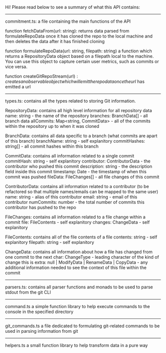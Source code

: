
Hi! Please read below to see a summary of what this API contains:

---------------------------------------------------------
commitment.ts:
a file containing the main functions of the API

function fetchDataFrom(url: string):
returns data parsed from formulateRepoData once it has cloned the repo to the local machine and 
then deletes the data after it has finished cloning

function formulateRepoData(url: string, filepath: string)
a function which returns a RepositoryData object based on a filepath local to the machine. 
You can use this object to capture certain user metrics, such as commits or vice versa.

function createGitRepoStream(url$):
creates an observable object which will emit the repo data once the url$ has emitted a url

---------------------------------------------------------
types.ts:
contains all the types related to storing Git information. 

RepositoryData:
contains all high level information for all repository data
name: string - the name of the repository
branches: BranchData[] - all branch data
allCommits: Map<string, CommitData> - all of the commits within the repository up to when it was cloned

BranchData:
contains all data specific to a branch (what commits are apart of this branch)
branchName: string - self explanitory
commitHashes: string[] - all commit hashes within this branch

CommitData:
contains all information related to a single commit 
commitHash: string - self explanitory
contributor: ContributorData - the contributor who pushed this commit
description: string - the description field inside this commit
timestamp: Date - the timestamp of when this commit was pushed
fileData: FileChanges[] - all file changes of this commit

ContributorData:
contains all information related to a contributor (to be refactored so that multiple names/emails can be mapped to the same user)
name: string - alias of this contributor
email: string - email of this contributor
numCommits: number - the total number of commits this contributor has pushed to the repo

FileChanges:
contains all information related to a file change within a commit
file: FileContents - self explanitory
changes: ChangeData - self explanitory

FileContents:
contains all of the file contents of a file
contents: string - self explanitory
filepath: string - self explanitory

ChangeData:
contains all information about how a file has changed from one commit to the next
char: ChangeType - leading character of the kind of change this is
extra: null | ModifyData | RenameData | CopyData - any additional information needed to see the context of this file within the commit


---------------------------------------------------------
parsers.ts:
contains all parser functions and monads to be used to parse stdout from the git CLI

---------------------------------------------------------
command.ts
a simple function library to help execute commands to the console in the specified directory

---------------------------------------------------------
git_commands.ts
a file dedicated to formulating git-related commands to be used in parsing information from git

---------------------------------------------------------
helpers.ts
a small function library to help transform data in a pure way

